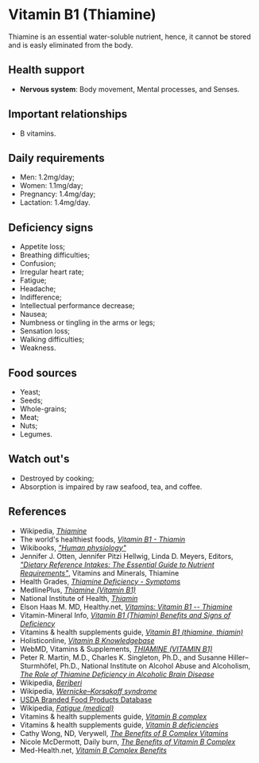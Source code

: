# Vitamin B1 (Thiamine)
Thiamine is an essential water-soluble nutrient, hence, it cannot be stored and is easly eliminated from the body.

## Health support
- __Nervous system__: Body movement, Mental processes, and Senses.

## Important relationships
- B vitamins.

## Daily requirements
- Men: 1.2mg/day;
- Women: 1.1mg/day;
- Pregnancy: 1.4mg/day;
- Lactation: 1.4mg/day.

## Deficiency signs
- Appetite loss;
- Breathing difficulties;
- Confusion;
- Irregular heart rate;
- Fatigue;
- Headache;
- Indifference;
- Intellectual performance decrease;
- Nausea;
- Numbness or tingling in the arms or legs;
- Sensation loss;
- Walking difficulties;
- Weakness.

## Food sources
- Yeast;
- Seeds;
- Whole-grains;
- Meat;
- Nuts;
- Legumes.

## Watch out's
- Destroyed by cooking;
- Absorption is impaired by raw seafood, tea, and coffee.

## References
- Wikipedia, [_Thiamine_](https://en.wikipedia.org/wiki/Thiamine)
- The world's healthiest foods, [_Vitamin B1 - Thiamin_](http://www.whfoods.com/genpage.php?tname=nutrient&dbid=100)
- Wikibooks, [_"Human physiology"_](https://en.Wikibooks.org/wiki/Human_Physiology/Nutrition#Vitamins)
- Jennifer J. Otten, Jennifer Pitzi Hellwig, Linda D. Meyers, Editors, [_"Dietary Reference Intakes: The Essential Guide to Nutrient Requirements"_](https://www.amazon.com/Dietary-Reference-Intakes-Essential-Requirements/dp/0309157420), Vitamins and Minerals, Thiamine
- Health Grades, [_Thiamine Deficiency - Symptoms_](https://www.healthgrades.com/right-care/food-nutrition-and-diet/thiamine-deficiency--symptoms)
- MedlinePlus, [_Thiamine (Vitamin B1)_](https://medlineplus.gov/druginfo/natural/965.html)
- National Institute of Health, [_Thiamin_](https://ods.od.nih.gov/factsheets/Thiamin-HealthProfessional/)
- Elson Haas M. MD, Healthy.net, [_Vitamins: Vitamin B1 -- Thiamine_](http://www.healthy.net/Health/Article/Vitamin_B1_Thiamine/1922/2)
- Vitamin-Mineral Info, [_Vitamin B1 (Thiamin) Benefits and Signs of Deficiency_](http://www.vitamin-mineral-info.com/vitamin-b1-thiamin-benefits-signs-of-deficiency.php)
- Vitamins & health supplements guide, [_Vitamin B1 (thiamine, thiamin)_](http://www.vitamins-supplements.org/vitamin-B1-thiamine.php)
- Holisticonline, [_Vitamin B Knowledgebase_](http://1stholistic.com/Nutrition/vkb/KB_Vit_B1_Thiamine.htm)
- WebMD, Vitamins & Supplements, [_THIAMINE (VITAMIN B1)_](http://www.webmd.com/vitamins-supplements/ingredientmono-965-Vitamin+B1+THIAMINE+VITAMIN+B1.aspx?activeIngredientId=965&activeIngredientName=Vitamin+B1+%28THIAMINE+%28VITAMIN+B1%29%29&source=2)
- Peter R. Martin, M.D., Charles K. Singleton, Ph.D., and Susanne Hiller–Sturmhöfel, Ph.D., National Institute on Alcohol Abuse and Alcoholism, [_The Role of Thiamine Deficiency in Alcoholic Brain Disease_](https://pubs.niaaa.nih.gov/publications/arh27-2/134-142.htm)
- Wikipedia, [_Beriberi_](https://en.wikipedia.org/wiki/Beriberi)
- Wikipedia, [_Wernicke–Korsakoff syndrome_](https://en.wikipedia.org/wiki/Wernicke%E2%80%93Korsakoff_syndrome)
- [USDA Branded Food Products Database](https://ndb.nal.usda.gov/ndb/nutrients/report/nutrientsfrm?max=1000&offset=0&totCount=0&nutrient1=404&nutrient2=&nutrient3=&subset=0&sort=c&measureby=g)
- Wikipedia, [_Fatigue (medical)_](https://en.wikipedia.org/wiki/Fatigue_(medical)#Mental_fatigue)
- Vitamins & health supplements guide, [_Vitamin B complex_](http://www.vitamins-supplements.org/vitamin-B.php)
- Vitamins & health supplements guide, [_Vitamin B deficiencies_](http://www.vitamins-supplements.org/vitamin-B-deficiency.php)
- Cathy Wong, ND, Verywell, [_The Benefits of B Complex Vitamins_](https://www.verywell.com/b-complex-vitamins-89411)
- Nicole McDermott, Daily burn, [_The Benefits of Vitamin B Complex_](http://dailyburn.com/life/health/benefits-vitamin-b-complex/)
- Med-Health.net, [_Vitamin B Complex Benefits_](http://www.med-health.net/B-Complex-Benefits.html)
